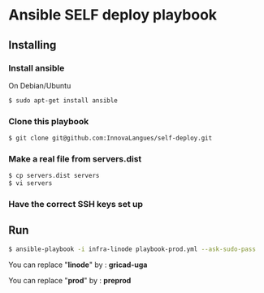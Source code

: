 # Ansible SELF deploy playbook

## Installing

### Install ansible

On Debian/Ubuntu

````bash
$ sudo apt-get install ansible
````

### Clone this playbook

````bash
$ git clone git@github.com:InnovaLangues/self-deploy.git

````

### Make a real file from servers.dist
````bash
$ cp servers.dist servers
$ vi servers
````

### Have the correct SSH keys set up

## Run

````bash
$ ansible-playbook -i infra-linode playbook-prod.yml --ask-sudo-pass
````

You can replace "**linode**" by : **gricad-uga**

You can replace "**prod**" by : **preprod**

